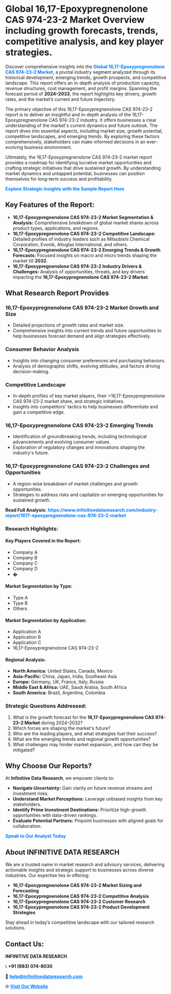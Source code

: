 <h1>Global 16,17-Epoxypregnenolone CAS 974-23-2 Market Overview including growth forecasts, trends, competitive analysis, and key player strategies.</h1>
<p>
Discover comprehensive insights into the 
<a href="https://www.infinitivedataresearch.com/industry-report/1617-epoxypregnenolone-cas-974-23-2-market" rel="dofollow" style="color: #007BFF; text-decoration: none;"><strong>Global 16,17-Epoxypregnenolone CAS 974-23-2 Market</strong></a>, a pivotal industry segment analyzed through its historical development, emerging trends, growth prospects, and competitive landscape. This report offers an in-depth analysis of production capacity, revenue structures, cost management, and profit margins. Spanning the forecast period of <strong>2024–2033</strong>, the report highlights key drivers, growth rates, and the market’s current and future trajectory.
</p>
<p>
The primary objective of this 16,17-Epoxypregnenolone CAS 974-23-2 report is to deliver an insightful and in-depth analysis of the 16,17-Epoxypregnenolone CAS 974-23-2 industry. It offers businesses a clear understanding of the market's current dynamics and future outlook. The report dives into essential aspects, including market size, growth potential, competitive landscapes, and emerging trends. By exploring these factors comprehensively, stakeholders can make informed decisions in an ever-evolving business environment.
</p>
<p>
Ultimately, the 16,17-Epoxypregnenolone CAS 974-23-2 market report provides a roadmap for identifying lucrative market opportunities and crafting strategic initiatives that drive sustained growth. By understanding market dynamics and untapped potential, businesses can position themselves for long-term success and profitability.
</p>
<p>
<a href="https://www.infinitivedataresearch.com/request-sample/reportId=111391" style="color: #007BFF; text-decoration: none;"><strong>Explore Strategic Insights with the Sample Report Here</strong></a>
</p>

<h2>Key Features of the Report:</h2>
<ul>
<li><strong>16,17-Epoxypregnenolone CAS 974-23-2 Market Segmentation & Analysis:</strong> Comprehensive breakdown of global market shares across product types, applications, and regions.</li>
<li><strong>16,17-Epoxypregnenolone CAS 974-23-2 Competitive Landscape:</strong> Detailed profiles of industry leaders such as Mitsubishi Chemical Corporation, Evonik, Altuglas International, and others.</li>
<li><strong>16,17-Epoxypregnenolone CAS 974-23-2 Emerging Trends & Growth Forecasts:</strong> Focused insights on macro and micro trends shaping the market till <strong>2032</strong>.</li>
<li><strong>16,17-Epoxypregnenolone CAS 974-23-2 Industry Drivers & Challenges:</strong> Analysis of opportunities, threats, and key drivers impacting the <strong>16,17-Epoxypregnenolone CAS 974-23-2 Market</strong>.</li>
</ul>

<h2>What Research Report Provides</h2>
<h3>16,17-Epoxypregnenolone CAS 974-23-2 Market Growth and Size</h3>
<ul>
<li>Detailed projections of growth rates and market size.</li>
<li>Comprehensive insights into current trends and future opportunities to help businesses forecast demand and align strategies effectively.</li>
</ul>

<h3>Consumer Behavior Analysis</h3>
<ul>
<li>Insights into changing consumer preferences and purchasing behaviors.</li>
<li>Analysis of demographic shifts, evolving attitudes, and factors driving decision-making.</li>
</ul>

<h3>Competitive Landscape</h3>
<ul>
<li>In-depth profiles of key market players, their >16,17-Epoxypregnenolone CAS 974-23-2 market share, and strategic initiatives.</li>
<li>Insights into competitors' tactics to help businesses differentiate and gain a competitive edge.</li>
</ul>

<h3>16,17-Epoxypregnenolone CAS 974-23-2 Emerging Trends</h3>
<ul>
<li>Identification of groundbreaking trends, including technological advancements and evolving consumer values.</li>
<li>Exploration of regulatory changes and innovations shaping the industry's future.</li>
</ul>

<h3>16,17-Epoxypregnenolone CAS 974-23-2 Challenges and Opportunities</h3>
<ul>
<li>A region-wise breakdown of market challenges and growth opportunities.</li>
<li>Strategies to address risks and capitalize on emerging opportunities for sustained growth.</li>
</ul>
<p><strong>Read Full Analysis:</strong> <a href="https://www.infinitivedataresearch.com/industry-report/1617-epoxypregnenolone-cas-974-23-2-market" rel="dofollow" style="color: #007BFF; text-decoration: none;"><strong>https://www.infinitivedataresearch.com/industry-report/1617-epoxypregnenolone-cas-974-23-2-market</strong></a></p>
<h3>Research Highlights:</h3>
<h4>Key Players Covered in the Report:</h4>
<ul><li>Company A</li><li>Company B</li><li>Company C</li><li>Company D</li><li>�</li></ul>
<h4>Market Segmentation by Type:</h4>
<ul><li>Type A</li><li>Type B</li><li>Others</li></ul>
<h4>Market Segmentation by Application:</h4>
<ul><li>Application A</li><li>Application B</li><li>Application C</li><li>16,17-Epoxypregnenolone CAS 974-23-2</li></ul>

<h4>Regional Analysis:</h4>
<ul>
<li><strong>North America:</strong> United States, Canada, Mexico</li>
<li><strong>Asia-Pacific:</strong> China, Japan, India, Southeast Asia</li>
<li><strong>Europe:</strong> Germany, UK, France, Italy, Russia</li>
<li><strong>Middle East & Africa:</strong> UAE, Saudi Arabia, South Africa</li>
<li><strong>South America:</strong> Brazil, Argentina, Colombia</li>
</ul>

<h3>Strategic Questions Addressed:</h3>
<ol>
<li>What is the growth forecast for the <strong>16,17-Epoxypregnenolone CAS 974-23-2 Market</strong> during 2024–2032?</li>
<li>Which forces are shaping the market's future?</li>
<li>Who are the leading players, and what strategies fuel their success?</li>
<li>What are the emerging trends and regional growth opportunities?</li>
<li>What challenges may hinder market expansion, and how can they be mitigated?</li>
</ol>

<h2>Why Choose Our Reports?</h2>
<p>At <strong>Infinitive Data Research</strong>, we empower clients to:</p>
<ul>
<li><strong>Navigate Uncertainty:</strong> Gain clarity on future revenue streams and investment risks.</li>
<li><strong>Understand Market Perceptions:</strong> Leverage unbiased insights from key stakeholders.</li>
<li><strong>Identify Prime Investment Destinations:</strong> Prioritize high-growth opportunities with data-driven rankings.</li>
<li><strong>Evaluate Potential Partners:</strong> Pinpoint businesses with aligned goals for collaboration.</li>
</ul>
<p><a href="https://www.infinitivedataresearch.com/industry-report/1617-epoxypregnenolone-cas-974-23-2-market" rel="dofollow" style="color: #007BFF; text-decoration: none;"><strong>Speak to Our Analyst Today</strong></a></p>

<h2>About INFINITIVE DATA RESEARCH</h2>
<p>We are a trusted name in market research and advisory services, delivering actionable insights and strategic support to businesses across diverse industries. Our expertise lies in offering:</p>
<ul>
<li><strong>16,17-Epoxypregnenolone CAS 974-23-2 Market Sizing and Forecasting</strong></li>
<li><strong>16,17-Epoxypregnenolone CAS 974-23-2 Competitive Analysis</strong></li>
<li><strong>16,17-Epoxypregnenolone CAS 974-23-2 Customer Research</strong></li>
<li><strong>16,17-Epoxypregnenolone CAS 974-23-2 Product Development Strategies</strong></li>
</ul>
<p>Stay ahead in today’s competitive landscape with our tailored research solutions.</p>

<h2>Contact Us:</h2>
<p><strong>INFINITIVE DATA RESEARCH</strong></p>
<p>📞 <strong>+91 (883) 074-8030</strong></p>
<p>📧 <strong><a href="mailto:help@infinitivedataresearch.com" style="color: #007BFF;">help@infinitivedataresearch.com</a></strong></p>
<p>🌐 <strong><a href="https://www.infinitivedataresearch.com" rel="dofollow" style="color: #007BFF;">Visit Our Website</a></strong></p>